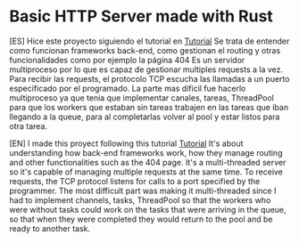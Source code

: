# Basic HTTP Server made with Rust

[ES]
Hice este proyecto siguiendo el tutorial en [Tutorial](https://doc.rust-lang.org/book/ch20-00-final-project-a-web-server.html)
Se trata de entender como funcionan frameworks back-end, como gestionan el routing y otras funcionalidades como por ejemplo la página 404
Es un servidor multiproceso por lo que es capaz de gestionar multiples requests a la vez. Para recibir las requests, el protocolo TCP escucha las llamadas a un puerto especificado por el programado. La parte mas dificil fue hacerlo multiproceso ya que tenia que implementar canales, tareas, ThreadPool para que los workers que estaban sin tareas trabajen en las tareas que iban llegando a la queue, para al completarlas volver al pool y estar listos para otra tarea. 

[EN]
I made this proyect following this tutorial [Tutorial](https://doc.rust-lang.org/book/ch20-00-final-project-a-web-server.html)
It's about understanding how back-end frameworks work, how they manage routing and other functionalities such as the 404 page.
It's a multi-threaded server so it's capable of managing multiple requests at the same time. To receive requests, the TCP protocol listens for calls to a port specified by the programmer. The most difficult part was making it multi-threaded since I had to implement channels, tasks, ThreadPool so that the workers who were without tasks could work on the tasks that were arriving in the queue, so that when they were completed they would return to the pool and be ready to another task.